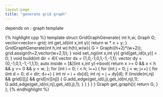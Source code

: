 ```yaml
---
layout:page
title: "generate grid graph"
---
```


depends on : graph template

{% highlight cpp %}
template<class T> struct GridGraphGenerate{
  int h,w;
  Graph<T> G;
  vector<vector<int>> grid;
  int get_id(int x,int y){
    return w * x + y;
  }
  GridGraphGenerate(int h,int w):h(h),w(w){
    G = Graph<T>((h+2)*(w+2));
    grid.assign(h+2,vector<int>(w+2,1));
  }
  void set_ng(int x,int y){
    grid[get_id(x,y)] = 0;
  }
  void build(int dir = 4){
    vector<int> dx = {1,0,-1,0,1,-1,-1,1};
    vector<int> dy = {0,-1,0,1,-1,-1,1,1};
    auto inside = [&](int x,int y)->bool{
      return x >= 0 && x < h && y >= 0 && y < w;
    };
    for (int i = 0; i < h; i++) {
      for (int j = 0; j < w; j++) {
        for (int d = 0; d < dir; d++) {
          int ni = i + dx[d]; 
          int nj = j + dy[d]; 
          if (inside(ni,nj) && grid[i][j] && grid[ni][nj]) {
            G.add_edge(get_id(i,j),get_id(ni,nj),1);
            G.add_edge(get_id(ni,nj),get_id(i,j),1);
          }
        }
      }
    }
  }
  Graph<T> get_graph(){
    return G; 
  }
};
{% endhighlight %}
